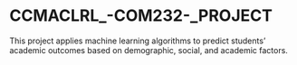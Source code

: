 # CCMACLRL_-COM232-_PROJECT
This project applies machine learning algorithms to predict students’ academic outcomes based on demographic, social, and academic factors.
